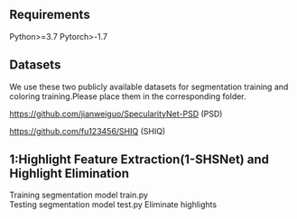 Requirements
---
 Python>=3.7
 Pytorch>-1.7
 
 Datasets
 ---
 We use these two publicly available datasets for segmentation training and coloring training.Please place them in the corresponding folder.
 
 https://github.com/jianweiguo/SpecularityNet-PSD (PSD)
 
 https://github.com/fu123456/SHIQ (SHIQ)

 1:Highlight Feature Extraction(1-SHSNet) and Highlight Elimination
---
Training segmentation model
train.py  
Testing segmentation model
test.py
Eliminate highlights


